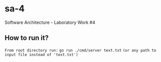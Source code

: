 # sa-4

Software Architecture - Laboratory Work #4

## How to run it?

`From root directory run:`
`go run ./cmd/server text.txt`
`(or any path to input file instead of 'text.txt')`
